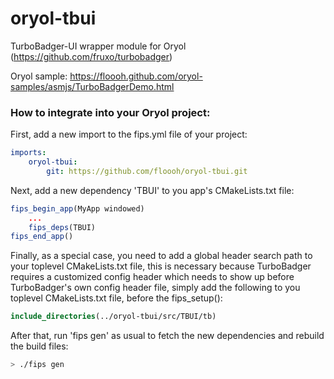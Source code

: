 # oryol-tbui

TurboBadger-UI wrapper module for Oryol (https://github.com/fruxo/turbobadger)

Oryol sample: https://floooh.github.com/oryol-samples/asmjs/TurboBadgerDemo.html

### How to integrate into your Oryol project:

First, add a new import to the fips.yml file of your project:

```yaml
imports:
    oryol-tbui:
        git: https://github.com/floooh/oryol-tbui.git
```

Next, add a new dependency 'TBUI' to you app's CMakeLists.txt file:

```cmake
fips_begin_app(MyApp windowed)
    ...
    fips_deps(TBUI)
fips_end_app()
```

Finally, as a special case, you need to add a global header search path
to your toplevel CMakeLists.txt file, this is necessary because TurboBadger
requires a customized config header which needs to show up before 
TurboBadger's own config header file, simply add the following
to you toplevel CMakeLists.txt file, before the fips\_setup():

```cmake
include_directories(../oryol-tbui/src/TBUI/tb)
```

After that, run 'fips gen' as usual to fetch the new dependencies and rebuild
the build files:

```bash
> ./fips gen
```


